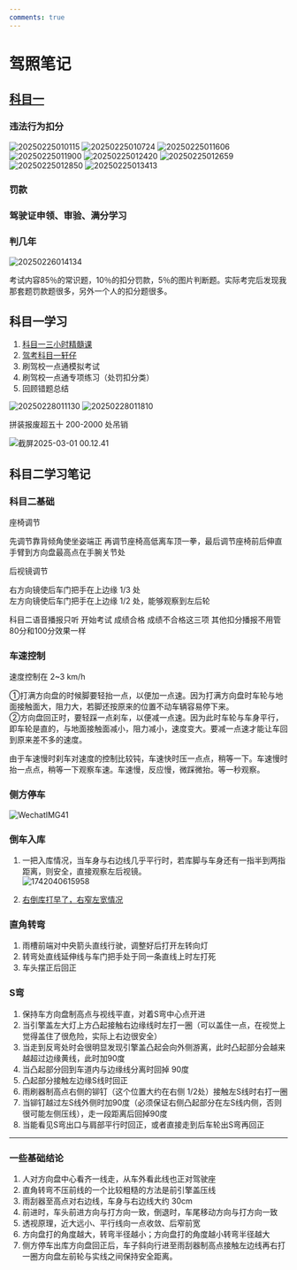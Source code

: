```yaml
---
comments: true
---
```


# 驾照笔记

## [科目一](https://www.bilibili.com/video/BV1Vj411t7ri/?spm_id_from=333.337.search-card.all.click&vd_source=e2e75f57a7782b8c384c95ac9060a831)

### 违法行为扣分

![20250225010115](https://s2.loli.net/2025/02/25/OQklE2f4FZUtosK.png)
![20250225010724](https://s2.loli.net/2025/02/25/OqYylF3S5WsXDiJ.png)
![20250225011606](https://s2.loli.net/2025/02/25/a1zyuEObSMPm8f7.png)
![20250225011900](https://s2.loli.net/2025/02/25/IWC8z39ZmpkhFwN.png)
![20250225012420](https://s2.loli.net/2025/02/25/nYxcBQqzTakofXR.png)
![20250225012659](https://s2.loli.net/2025/02/25/qNnVysDlMoicd2F.png)
![20250225012850](https://s2.loli.net/2025/02/25/uIZBbOAFfDvncUq.png)
![20250225013413](https://s2.loli.net/2025/02/25/DS8jnO7WLXPsBo5.png)

### 罚款

### 驾驶证申领、审验、满分学习

### 判几年

![20250226014134](https://s2.loli.net/2025/02/26/ARQXHN1aOSjpUtJ.png)

考试内容85％的常识题，10％的扣分罚款，5％的图片判断题。实际考完后发现我那套题罚款题很多，另外一个人的扣分题很多。

## 科目一学习

1. [科目一三小时精髓课](https://www.bilibili.com/video/BV1Vj411t7ri/?spm_id_from=333.337.search-card.all.click&vd_source=e2e75f57a7782b8c384c95ac9060a831)
2. [驾考科目一轩仔](https://www.bilibili.com/video/BV1Cg4y1M75A?spm_id_from=333.788.player.switch&vd_source=e2e75f57a7782b8c384c95ac9060a831)
3. 刷驾校一点通模拟考试
4. 刷驾校一点通专项练习（处罚扣分类）
5. 回顾错题总结

![20250228011130](https://s2.loli.net/2025/02/28/PLr71Bwe2vXOo5s.png)
![20250228011810](https://s2.loli.net/2025/02/28/Uk3qvfdrBbJzQCR.png)

拼装报废超五十 200-2000 处吊销  

![截屏2025-03-01 00.12.41](https://s2.loli.net/2025/03/01/iVoYHnq3bZRQIKS.png)


## 科目二学习笔记

### 科目二基础

座椅调节

先调节靠背倾角使坐姿端正 再调节座椅高低离车顶一拳，最后调节座椅前后伸直手臂到方向盘最高点在手腕关节处

后视镜调节  

右方向镜使后车门把手在上边缘 1/3 处  
左方向镜使后车门把手在上边缘 1/2 处，能够观察到左后轮

科目二语音播报只听 开始考试 成绩合格 成绩不合格这三项 其他扣分播报不用管 80分和100分效果一样

### 车速控制

速度控制在 2~3 km/h  

①打满方向盘的时候脚要轻抬一点，以便加一点速。因为打满方向盘时车轮与地面接触面大，阻力大，若脚还按原来的位置不动车辆容易停下来。  
②方向盘回正时，要轻踩一点刹车，以便减一点速。因为此时车轮与车身平行，即车轮是直的，与地面接触面减小，阻力减小，速度变大。要减一点速才能让车回到原来差不多的速度。  

由于车速慢时刹车对速度的控制比较钝，车速快时压一点点，稍等一下。车速慢时抬一点点，稍等一下观察车速。车速慢，反应慢，微踩微抬。等一秒观察。

### 侧方停车

![WechatIMG41](https://s2.loli.net/2025/03/11/KAIpedD1EV7aubZ.jpg)

### 倒车入库

1. 一把入库情况，当车身与右边线几乎平行时，若库脚与车身还有一指半到两指距离，则安全，直接观察左后视镜。  
![1742040615958](https://s2.loli.net/2025/03/15/HDi97wmPj4nE2zR.jpg)

2. [右倒库打早了，右窄左宽情况](https://www.bilibili.com/video/BV1po4y1k7mw?vd_source=e2e75f57a7782b8c384c95ac9060a831&spm_id_from=333.788.videopod.sections)

### 直角转弯

1. 雨槽前端对中央箭头直线行驶，调整好后打开左转向灯
2. 转弯处直线延伸线与车门把手处于同一条直线上时左打死
3. 车头摆正后回正

### S弯

1. 保持车方向盘制高点与视线平直，对着S弯中心点开进
2. 当引擎盖左大灯上方凸起接触右边缘线时左打一圈（可以盖住一点，在视觉上觉得盖住了很危险，实际上右边很安全）
3. 当走到反弯处时会很明显发现引擎盖凸起会向外侧游离，此时凸起部分会越来越超过边缘黄线，此时加90度
4. 当凸起部分回到车道内与边缘线分离时回掉 90度
5. 凸起部分接触左边缘S线时回正
6. 雨刷器制高点右侧的铆钉（这个位置大约在右侧 1/2处）接触左S线时右打一圈
7. 当铆钉越过左S线外侧时加90度（必须保证右侧凸起部分在左S线内侧，否则很可能左侧压线），走一段距离后回掉90度
8. 当能看见S弯出口与肩部平行时回正，或者直接走到后车轮出S弯再回正

***

### 一些基础结论

1. 人对方向盘中心看齐一线走，从车外看此线也正对驾驶座
2. 直角转弯不压前线的一个比较粗糙的方法是前引擎盖压线
3. 雨刮器至高点对右边线，车身与右边线大约 30cm
4. 前进时，车头前进方向与打方向一致，倒退时，车尾移动方向与打方向一致
5. 透视原理，近大远小、平行线向一点收敛、后窄前宽
6. 方向盘打的角度越大，转弯半径越小；方向盘打的角度越小转弯半径越大
7. 侧方停车出库方向盘回正后，车子斜向行进至雨刮器制高点接触左边线再右打一圈方向盘左前轮与实线之间保持安全距离。
